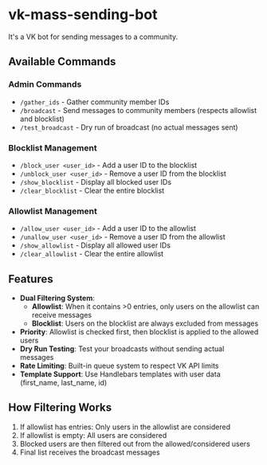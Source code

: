 # vk-mass-sending-bot
It's a VK bot for sending messages to a community.

## Available Commands

### Admin Commands
- `/gather_ids` - Gather community member IDs
- `/broadcast` - Send messages to community members (respects allowlist and blocklist)
- `/test_broadcast` - Dry run of broadcast (no actual messages sent)

### Blocklist Management
- `/block_user <user_id>` - Add a user ID to the blocklist
- `/unblock_user <user_id>` - Remove a user ID from the blocklist
- `/show_blocklist` - Display all blocked user IDs
- `/clear_blocklist` - Clear the entire blocklist

### Allowlist Management
- `/allow_user <user_id>` - Add a user ID to the allowlist
- `/unallow_user <user_id>` - Remove a user ID from the allowlist
- `/show_allowlist` - Display all allowed user IDs
- `/clear_allowlist` - Clear the entire allowlist

## Features
- **Dual Filtering System**: 
  - **Allowlist**: When it contains >0 entries, only users on the allowlist can receive messages
  - **Blocklist**: Users on the blocklist are always excluded from messages
- **Priority**: Allowlist is checked first, then blocklist is applied to the allowed users
- **Dry Run Testing**: Test your broadcasts without sending actual messages
- **Rate Limiting**: Built-in queue system to respect VK API limits
- **Template Support**: Use Handlebars templates with user data (first_name, last_name, id)

## How Filtering Works
1. If allowlist has entries: Only users in the allowlist are considered
2. If allowlist is empty: All users are considered
3. Blocked users are then filtered out from the allowed/considered users
4. Final list receives the broadcast messages
